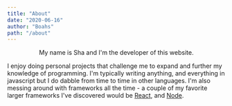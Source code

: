 ```yaml
---
title: "About"
date: "2020-06-16"
author: "Boahs"
path: "/about"
---
```


<center>My name is Sha and I'm the developer of this website.</center>

I enjoy doing personal projects that challenge me to expand and further my knowledge of programming. I'm typically writing anything, and everything in javascript but I do dabble from time to time in other languages. I'm also messing around with frameworks all the time - a couple of my favorite larger frameworks I've discovered would be [React](https://reactjs.org/), and [Node](https://nodejs.org/en/).
